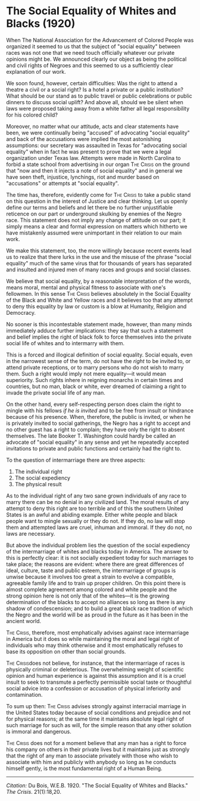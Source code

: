 # The Social Equality of Whites and Blacks (1920)

When The National Association for the Advancement of Colored People was organized it seemed to us that the subject of "social equality" between races was not one that we need touch officially whatever our private opinions might be. We announced clearly our object as being the political and civil rights of Negroes and this seemed to us a sufficiently clear explanation of our work.

We soon found, however, certain difficulties: Was the right to attend a theatre a civil or a social right? Is a hotel a private or a public institution? What should be our stand as to public travel or public celebrations or public dinners to discuss social uplift? And above all, should we be silent when laws were proposed taking away from a white father all legal responsibility for his colored child?

Moreover, no matter what our attitude, acts and clear statements have been, we were continually being "accused" of advocating "social equality" and back of the accusations were implied the most astonishing assumptions: our secretary was assaulted in Texas for "advocating social equality" when in fact he was present to prove that we were a legal organization under Texas law. Attempts were made in North Carolina to forbid a state school from advertising in our organ <span style="font-variant:small-caps;">The Crisis</span> on the ground that "now and then it injects a note of social equality" and in general we have seen theft, injustice, lynchings, riot and murder based on "accusations" or attempts at "social equality".

The time has, therefore, evidently come for <span style="font-variant:small-caps;">The Crisis</span> to take a public stand on this question in the interest of Justice and clear thinking. Let us openly define our terms and beliefs and let there be no further unjustifiable reticence on our part or underground skulking by enemies of the Negro race. This statement does not imply any change of attitude on our part; it simply means a clear and formal expression on matters which hitherto we have mistakenly assumed were unimportant in their relation to our main work.

We make this statement, too, the more willingly because recent events lead us to realize that there lurks in the use and the misuse of the phrase "social equality" much of the same virus that for thousands of years has separated and insulted and injured men of many races and groups and social classes.

We believe that social equality, by a reasonable interpretation of the words, means moral, mental and physical fitness to associate with one's fellowmen. In this sense <span style="font-variant:small-caps;">The Crisis</span> believes absolutely in the Social Equality of the Black and White and Yellow races and it believes too that any attempt to deny this equality by law or custom is a blow at Humanity, Religion and Democracy.

No sooner is this incontestable statement made, however, than many minds immediately adduce further implications: they say that such a statement and belief implies the right of black folk to force themselves into the private social life of whites and to intermarry with them.

This is a forced and illogical definition of social equality. Social equals, even in the narrowest sense of the term, do not have the *right* to be invited to, or attend private receptions, or to marry persons who do not wish to marry them. Such a right would imply not mere equality—it would mean superiority. Such rights inhere in reigning monarchs in certain times and countries, but no man, black or white, ever dreamed of claiming a right to invade the private social life of any man.

On the other hand, every self-respecting person does claim the right to mingle with his fellows *if he is invited* and to be free from insult or hindrance because of his presence. When, therefore, the public is invited, or when he is privately invited to social gatherings, the Negro has a right to accept and no other guest has a right to complain; they have only the right to absent themselves. The late Booker T. Washington could hardly be called an advocate of "social equality" in any sense and yet he repeatedly accepted invitations to private and public functions and certainly had the right to.

To the question of intermarriage there are three aspects:

1. The individual right
2. The social expediency
3. The physical result

As to the individual right of any two sane grown individuals of any race to marry there can be no denial in any civilized land. The moral results of any attempt to deny this right are too terrible and of this the southern United States is an awful and abiding example. Either white people and black people want to mingle sexually or they do not. If they do, no law will stop them and attempted laws are cruel, inhuman and immoral. If they do not, no laws are necessary.

But above the individual problem lies the question of the social expediency of the intermarriage of whites and blacks today in America. The answer to this is perfectly clear: it is not socially expedient today for such marriages to take place; the reasons are evident: where there are great differences of ideal, culture, taste and public esteem, the intermarriage of groups is unwise because it involves too great a strain to evolve a compatible, agreeable family life and to train up proper children. On this point there is almost complete agreement among colored and white people and the strong opinion here is not only that of the whites—it is the growing determination of the blacks to accept no alliances so long as there is any shadow of condescension; and to build a great black race tradition of which the Negro and the world will be as proud in the future as it has been in the ancient world.

<span style="font-variant:small-caps;">The Crisis</span>, therefore, most emphatically advises against race intermarriage in America but it does so while maintaining the moral and legal right of individuals who may think otherwise and it most emphatically refuses to base its opposition on other than social grounds.

<span style="font-variant:small-caps;">The Crisis</span>does not believe, for instance, that the intermarriage of races is physically criminal or deleterious. The overwhelming weight of scientific opinion and human experience is against this assumption and it is a cruel insult to seek to transmute a perfectly permissible social taste or thoughtful social advice into a confession or accusation of physical inferiority and contamination.

To sum up then: <span style="font-variant:small-caps;">The Crisis</span> advises strongly against interracial marriage in the United States today because of social conditions and prejudice and not for physical reasons; at the same time it maintains absolute legal right of such marriage for such as will, for the simple reason that any other solution is immoral and dangerous.

<span style="font-variant:small-caps;">The Crisis</span> does not for a moment believe that any man has a right to force his company on others in their private lives but it maintains just as strongly that the right of any man to associate privately with those who wish to associate with him and publicly with anybody so long as he conducts himself gently, is the most fundamental right of a Human Being.


______________

*Citation:* Du Bois, W.E.B. 1920. "The Social Equality of Whites and Blacks." *The Crisis*. 21(1):18,20.
